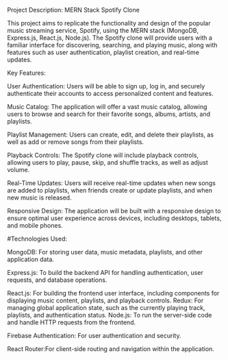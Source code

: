 Project Description: MERN Stack Spotify Clone

This project aims to replicate the functionality and design of the popular music streaming service, Spotify, using the MERN stack (MongoDB, Express.js, React.js, Node.js). The Spotify clone will provide users with a familiar interface for discovering, searching, and playing music, along with features such as user authentication, playlist creation, and real-time updates.






Key Features:

User Authentication: Users will be able to sign up, log in, and securely authenticate their accounts to access personalized content and features.

Music Catalog: The application will offer a vast music catalog, allowing users to browse and search for their favorite songs, albums, artists, and playlists.

Playlist Management: Users can create, edit, and delete their playlists, as well as add or remove songs from their playlists.

Playback Controls: The Spotify clone will include playback controls, allowing users to play, pause, skip, and shuffle tracks, as well as adjust volume.

Real-Time Updates: Users will receive real-time updates when new songs are added to playlists, when friends create or update playlists, and when new music is released.

Responsive Design: The application will be built with a responsive design to ensure optimal user experience across devices, including desktops, tablets, and mobile phones.



#Technologies Used:

MongoDB: For storing user data, music metadata, playlists,  and other application data.

Express.js: To build the backend API for handling authentication, user requests, and database operations.

React.js: For building the frontend user interface, including components for displaying music content, playlists, and playback controls.
Redux: For managing global application state, such as the currently playing track, playlists, and authentication status.
Node.js:  To run the server-side code and handle HTTP requests from the frontend.

Firebase Authentication: For user authentication and security.


React Router:For client-side  routing and  navigation within the application.